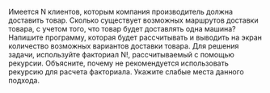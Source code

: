 ﻿ Имеется N клиентов, которым компания производитель должна доставить товар. Сколько существует возможных маршрутов доставки товара, с учетом того, что товар будет доставлять одна машина?  
 Напишите программу, которая будет рассчитывать и выводить на экран количество возможных вариантов доставки товара. 
 Для решения задачи, используйте факториал N!, рассчитываемый с помощью рекурсии. 
 Объясните, почему не рекомендуется использовать рекурсию для расчета факториала.
 Укажите слабые места данного подхода. 